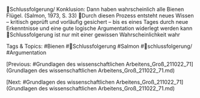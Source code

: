 Schlussfolgerung/ Konklusion: Dann haben wahrscheinlich alle Bienen Flügel.
(Salmon, 1973, S. 33)
Durch diesen Prozess entsteht neues Wissen – kritisch geprüft und vorläufig gesichert – bis es eines Tages 
durch neue Erkenntnisse und eine gute logische Argumentation widerlegt werden kann
Schlussfolgerung ist nur mit einer gewissen Wahrscheinlichkeit wahr

   Tags & Topics:
   #Bienen
   #Schlussfolgerung
   #Salmon
   #schlussfolgerung/
   #Argumentation

[Previous: #Grundlagen des wissenschaftlichen Arbeitens_Groß_211022_71](Grundlagen des wissenschaftlichen Arbeitens_Groß_211022_71.md)

[Next: #Grundlagen des wissenschaftlichen Arbeitens_Groß_211022_71](Grundlagen des wissenschaftlichen Arbeitens_Groß_211022_71.md)